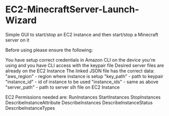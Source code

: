 # EC2-MinecraftServer-Launch-Wizard
Simple GUI to start/stop an EC2 instance and then start/stop a Minecraft server on it

Before using please ensure the following:

You have setup correct credentials in Amazon CLI on the device you're using and you have CLI access with the keypair file
Desired server files are already on the EC2 Instance
The linked JSON file has the correct data:
    "aws_region" - region where instance is setup
    "key_path" - path to keypair
    "instance_id" - id of instance to be used
    "instance_ids" - same as above
    "server_path" - path to server slh file on EC2 Instance

EC2 Permissions needed are:
    RunInstances
    StartInstances
    StopInstances
    DescribeInstanceAttribute
    DescribeInstances
    DescribeInstanceStatus
    DescribeInstanceTypes
    
